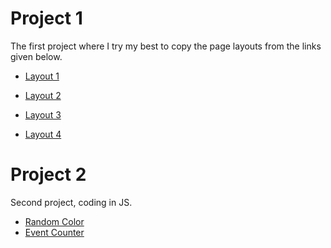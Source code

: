 # Project 1

The first project where I try my best to copy the page layouts from the links given below.

- [Layout 1](https://imgur.com/sFaHtJi) 

- [Layout 2](https://imgur.com/p5wTaY3) 

- [Layout 3](https://imgur.com/tfw5nNR) 

- [Layout 4](https://zyro.com/preview/mina?returnPath=%2Ftemplates#desktop) 

# Project 2

Second project, coding in JS.

- [Random Color](https://github.com/infoshareacademy/jfdzr5-projects-Bartz94/tree/main/project-2/random-color) 
- [Event Counter](https://github.com/infoshareacademy/jfdzr5-projects-Bartz94/tree/main/project-2/event-counter) 

